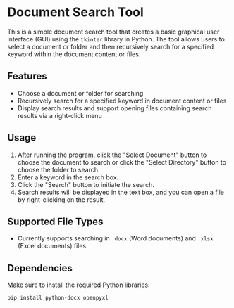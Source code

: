 # Document Search Tool

This is a simple document search tool that creates a basic graphical user interface (GUI) using the `tkinter` library in Python. The tool allows users to select a document or folder and then recursively search for a specified keyword within the document content or files.

## Features

- Choose a document or folder for searching
- Recursively search for a specified keyword in document content or files
- Display search results and support opening files containing search results via a right-click menu

## Usage

1. After running the program, click the "Select Document" button to choose the document to search or click the "Select Directory" button to choose the folder to search.
2. Enter a keyword in the search box.
3. Click the "Search" button to initiate the search.
4. Search results will be displayed in the text box, and you can open a file by right-clicking on the result.

## Supported File Types

- Currently supports searching in `.docx` (Word documents) and `.xlsx` (Excel documents) files.

## Dependencies

Make sure to install the required Python libraries:

```bash
pip install python-docx openpyxl
